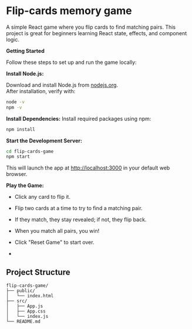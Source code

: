 # Flip-cards memory game
A simple React game where you flip cards to find matching pairs. This project is great for beginners learning React state, effects, and component logic.

**Getting Started**

Follow these steps to set up and run the game locally:

 **Install Node.js:**

Download and install Node.js from [nodejs.org](https://nodejs.org/).  
After installation, verify with:
```bash
node -v
npm -v
```

**Install Dependencies:**
Install required packages using npm:
```bash
npm install
```

 **Start the Development Server:**

```bash
cd flip-cards-game
npm start
```

This will launch the app at [http://localhost:3000](http://localhost:3000) in your default web browser.


**Play the Game:**

- Click any card to flip it.
- Flip two cards at a time to try to find a matching pair.
- If they match, they stay revealed; if not, they flip back.
- When you match all pairs, you win!
- Click "Reset Game" to start over.

- 
## Project Structure

```
flip-cards-game/
├── public/
│   └── index.html
├── src/
│   ├── App.js
│   ├── App.css
│   └── index.js
└── README.md
```
